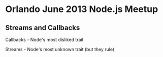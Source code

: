 # Orlando June 2013 Node.js Meetup

## Streams and Callbacks

Callbacks - Node's most disliked trait

Streams - Node's most unknown trait (but they rule)
